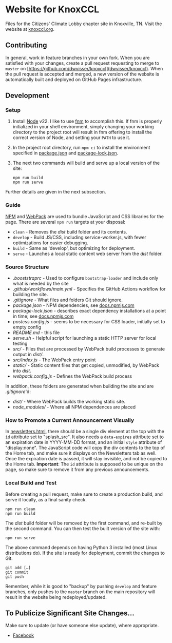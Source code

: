# Website for KnoxCCL

Files for the Citizens' Climate Lobby chapter site in Knoxville, TN. Visit the
website at [knoxccl.org](http://knoxccl.org).

## Contributing

In general, work in feature branches in your own fork. When you are satisfied
with your changes, create a pull request requesting to merge to `master` on
[https://github.com/dwvisser/knoxccl](dwvisser/knoxccl). When the pull request
is accepted and merged, a new version of the website is automatically built and
deployed on GitHub Pages infrastructure.

## Development

### Setup

1. Install [Node](https://nodejs.org/) v22. I like to use
   [fnm](https://fnm.vercel.app/) to accomplish this. If fnm is properly
   initialized in your shell environment, simply changing your working
   directory to the project root will result in fnm offering to install the
   correct version of Node, and setting your `PATH` to use it.
2. In the project root directory, run `npm ci` to install the environment
   specified in [package.json](package.json) and
   [package-lock.json](package-lock.json).
3. The next two commands will build and serve up a local version of the site:

   ```shell
   npm run build
   npm run serve
   ```

Further details are given in the next subsection.

### Guide

[NPM](https://docs.npmjs.com/about-npm/) and [WebPack](https://webpack.js.org)
are used to bundle JavaScript and CSS libraries for the page. There are several
`npm run` targets at your disposal:

* `clean` - Removes the *dist* build folder and its contents.
* `develop` - Build JS/CSS, including service-worker.js, with fewer optimizations
  for easier debugging.
* `build` - Same as 'develop', but optimizing for deployment.
* `serve` - Launches a local static content web server from the *dist* folder.

### Source Structure

* *.booststraprc* - Used to configure `bootstrap-loader` and include only what
  is needed by the site
* *.github/workflows/main.yml* - Specifies the GitHub Actions workflow for
  building the site.
* *.gitignore* - What files and folders Git should ignore.
* *package.json* - NPM dependencies, see
  [docs.npmjs.com](https://docs.npmjs.com/creating-a-package-json-file)
* *package-lock.json* - describes exact dependency installations at a point in
  time; see [docs.npmjs.com](https://docs.npmjs.com/files/package-lock.json)
* *postcss.config.js* - seems to be necessary for CSS loader, initially set to
  empty config
* *README.md* - this file
* *serve.sh* - Helpful script for launching a static HTTP server for local
  testing
* *src/* - Files that are processed by WebPack build processes to generate
  output in *dist/*.
* *src/index.js* - The WebPack entry point
* *static/* - Static content files that get copied, unmodified, by WebPack into
  *dist*.
* *webpack.config.js* - Defines the WebPack build process

In addition, these folders are generated when building the site and are
*.gitignore*'d:

* *dist/* - Where WebPack builds the working static site.
* *node_modules/* - Where all NPM dependences are placed

### How to Promote a Current Announcement Visually

In [newsletters.html](static/newsletters.html), there should be a single div
element at the top with the `id` attribute set to "splash_src". It also needs a
`data-expires` attribute set to an expiration date in YYYY-MM-DD format, and an
initial `style` attribute of "display:none". The JavaScript code will copy the
div contents to the top of the Home tab, and make sure it displays on the
Newsletters tab as well. Once the expiration date is passed, it will stay
invisible, and not be copied to the Home tab. **Important**: The `id` attribute
is supposed to be unique on the page, so make sure to remove it from any
previous announcements.

### Local Build and Test

Before creating a pull request, make sure to create a production build, and
serve it locally, as a final sanity check.

```shell
npm run clean
npm run build
```

The *dist* build folder will be removed by the first command, and re-built by
the second command. You can then test the built version of the site with:

```shell
npm run serve
```

The above command depends on having Python 3 installed (most Linux distributions
do). If the site is ready for deployment, commit the changes to Git.

```shell
git add […]
git commit
git push
```

Remember, while it is good to "backup" by pushing `develop` and feature
branches, only pushes to the `master` branch on the main repository will result
in the website being redeployed/updated.

## To Publicize Significant Site Changes…

Make sure to update (or have someone else update), where appropriate.

* [Facebook](https://www.facebook.com/Citizens-Climate-Lobby-Knoxville-Chapter-159872501112806/)
